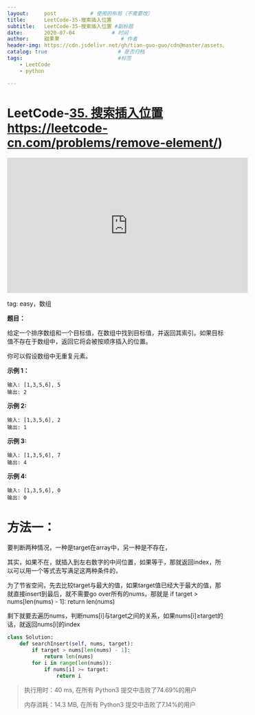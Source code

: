 ```yaml
---
layout:     post           # 使用的布局（不需要改）
title:      LeetCode-35-搜索插入位置
subtitle:   LeetCode-35-搜索插入位置 #副标题
date:       2020-07-04            # 时间
author:     甜果果                    # 作者
header-img: https://cdn.jsdelivr.net/gh/tian-guo-guo/cdn@master/assets/picgoimg/20200701171155.png  #背景图片
catalog: true                       # 是否归档
tags:                               #标签
    - LeetCode
    - python

---
```


# LeetCode-[35. 搜索插入位置](https://leetcode-cn.com/problems/search-insert-position/)https://leetcode-cn.com/problems/remove-element/)

<iframe width="560" height="315" src="https://www.youtube.com/embed/BuREaaqmxWc" frameborder="0" allow="accelerometer; autoplay; encrypted-media; gyroscope; picture-in-picture" allowfullscreen></iframe>

tag: easy，数组

**题目：**

给定一个排序数组和一个目标值，在数组中找到目标值，并返回其索引。如果目标值不存在于数组中，返回它将会被按顺序插入的位置。

你可以假设数组中无重复元素。

**示例 1：**

```
输入: [1,3,5,6], 5
输出: 2
```

**示例 2:**

```
输入: [1,3,5,6], 2
输出: 1
```

**示例 3:**

```
输入: [1,3,5,6], 7
输出: 4
```

**示例 4:**

```
输入: [1,3,5,6], 0
输出: 0
```

# 方法一：

要判断两种情况，一种是target在array中，另一种是不存在，

其实，如果不在，就插入到左右数字的中间位置，如果等于，那就返回index，所以可以用一个等式去写满足这两种条件的，

为了节省空间，先去比较target与最大的值，如果target值已经大于最大的值，那就直接insert到最后，就不需要go over所有的nums，那就是 if target > nums[len(nums) - 1]:  return len(nums)

剩下就要去遍历nums，判断nums[i]与target之间的关系，如果nums[i]≥target的话，就返回nums[i]的index

```python
class Solution:
    def searchInsert(self, nums, target):
        if target > nums[len(nums) - 1]:
            return len(nums)
        for i in range(len(nums)):
            if nums[i] >= target:
                return i
```

>执行用时：40 ms, 在所有 Python3 提交中击败了74.69%的用户
>
>内存消耗：14.3 MB, 在所有 Python3 提交中击败了7.14%的用户

